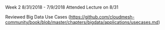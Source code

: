 Week 2 8/31/2018 - 7/9/2018
Attended Lecture on 8/31

Reviewed Big Data Use Cases (https://github.com/cloudmesh-community/book/blob/master/chapters/bigdata/applications/usecases.md)


